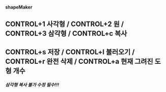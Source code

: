 #### shapeMaker
## CONTROL+1 사각형 / CONTROL+2  원 / CONTROL+3 삼각형 / CONTROL+c 복사
## CONTROL+s 저장 / CONTROL+l 불러오기 / CONTROL+r 완전 삭제 / CONTROL+a 현재 그려진 도형 개수

##### 삼각형 복사 불가 수정 필수!!! 
